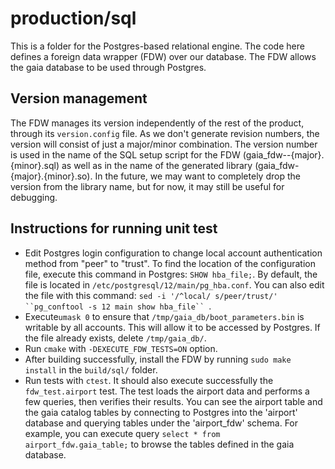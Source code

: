 # production/sql
This is a folder for the Postgres-based relational engine. The code here defines a foreign data wrapper (FDW) over our database. The FDW allows the gaia database to be used through Postgres.

## Version management

The FDW manages its version independently of the rest of the product, through its `version.config` file. As we don't generate revision numbers, the version will consist of just a major/minor combination. The version number is used in the name of the SQL setup script for the FDW (gaia_fdw--{major}.{minor}.sql) as well as in the name of the generated library (gaia_fdw-{major}.{minor}.so). In the future, we may want to completely drop the version from the library name, but for now, it may still be useful for debugging.

## Instructions for running unit test

* Edit Postgres login configuration to change local account authentication method from "peer" to "trust". To find the location of the configuration file, execute this command in Postgres: `SHOW hba_file;`. By default, the file is located in `/etc/postgresql/12/main/pg_hba.conf`. You can also edit the file with this command: `sed -i '/^local/ s/peer/trust/' ``pg_conftool -s 12 main show hba_file`` `.
* Execute`umask 0` to ensure that `/tmp/gaia_db/boot_parameters.bin` is writable by all accounts. This will allow it to be accessed by Postgres. If the file already exists, delete `/tmp/gaia_db/`.
* Run `cmake` with `-DEXECUTE_FDW_TESTS=ON` option.
* After building successfully, install the FDW by running `sudo make install` in the `build/sql/` folder.
* Run tests with `ctest`. It should also execute successfully the `fdw_test.airport` test. The test loads the airport data and performs a few queries, then verifies their results. You can see the airport table and the gaia catalog tables by connecting to Postgres into the 'airport' database and querying tables under the 'airport_fdw' schema. For example, you can execute query `select * from airport_fdw.gaia_table;` to browse the tables defined in the gaia database.
